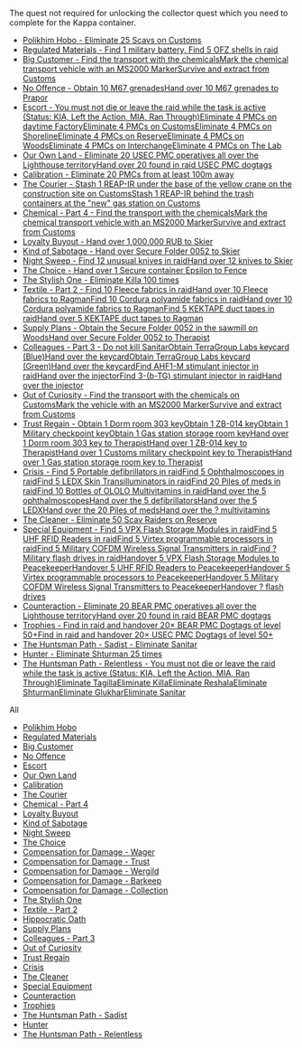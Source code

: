 The quest not required for unlocking the collector quest which you need to complete for the Kappa container.
* [Polikhim Hobo - Eliminate 25 Scavs on Customs](https://escapefromtarkov.fandom.com/wiki/Polikhim_Hobo)
* [Regulated Materials - Find 1 military battery, Find 5 OFZ shells in raid](https://escapefromtarkov.fandom.com/wiki/Regulated_Materials)    
* [Big Customer - Find the transport with the chemicalsMark the chemical transport vehicle with an MS2000 MarkerSurvive and extract from Customs](https://escapefromtarkov.fandom.com/wiki/Big_Customer)
* [No Offence - Obtain 10 M67 grenadesHand over 10 M67 grenades to Prapor](https://escapefromtarkov.fandom.com/wiki/No_Offence)    
* [Escort - You must not die or leave the raid while the task is active (Status: KIA, Left the Action, MIA, Ran Through)Eliminate 4 PMCs on daytime FactoryEliminate 4 PMCs on CustomsEliminate 4 PMCs on ShorelineEliminate 4 PMCs on ReserveEliminate 4 PMCs on WoodsEliminate 4 PMCs on InterchangeEliminate 4 PMCs on The Lab](https://escapefromtarkov.fandom.com/wiki/Escort)
* [Our Own Land - Eliminate 20 USEC PMC operatives all over the Lighthouse territoryHand over 20 found in raid USEC PMC dogtags](https://escapefromtarkov.fandom.com/wiki/Our_Own_Land)
* [Calibration - Eliminate 20 PMCs from at least 100m away](https://escapefromtarkov.fandom.com/wiki/Calibration)
* [The Courier - Stash 1 REAP-IR under the base of the yellow crane on the construction site on CustomsStash 1 REAP-IR behind the trash containers at the "new" gas station on Customs](https://escapefromtarkov.fandom.com/wiki/The_Courier)
* [Chemical - Part 4 - Find the transport with the chemicalsMark the chemical transport vehicle with an MS2000 MarkerSurvive and extract from Customs](https://escapefromtarkov.fandom.com/wiki/Chemical_-_Part_4)
* [Loyalty Buyout - Hand over 1,000,000 RUB to Skier](https://escapefromtarkov.fandom.com/wiki/Loyalty_Buyout)
* [Kind of Sabotage - Hand over Secure Folder 0052 to Skier](https://escapefromtarkov.fandom.com/wiki/Kind_of_Sabotage)
* [Night Sweep - Find 12 unusual knives in raidHand over 12 knives to Skier](https://escapefromtarkov.fandom.com/wiki/Night_Sweep) 
* [The Choice - Hand over 1 Secure container Epsilon to Fence](https://escapefromtarkov.fandom.com/wiki/The_Choice)
* [The Stylish One - Eliminate Killa 100 times](https://escapefromtarkov.fandom.com/wiki/The_Stylish_One)
* [Textile - Part 2 - Find 10 Fleece fabrics in raidHand over 10 Fleece fabrics to RagmanFind 10 Cordura polyamide fabrics in raidHand over 10 Cordura polyamide fabrics to RagmanFind 5 KEKTAPE duct tapes in raidHand over 5 KEKTAPE duct tapes to Ragman](https://escapefromtarkov.fandom.com/wiki/Textile_-_Part_2)
* [Supply Plans - Obtain the Secure Folder 0052 in the sawmill on WoodsHand over Secure Folder 0052 to Therapist](https://escapefromtarkov.fandom.com/wiki/Supply_Plans)
* [Colleagues - Part 3 - Do not kill SanitarObtain TerraGroup Labs keycard (Blue)Hand over the keycardObtain TerraGroup Labs keycard (Green)Hand over the keycardFind AHF1-M stimulant injector in raidHand over the injectorFind 3-(b-TG) stimulant injector in raidHand over the injector](https://escapefromtarkov.fandom.com/wiki/Colleagues_-_Part_3)
* [Out of Curiosity - Find the transport with the chemicals on CustomsMark the vehicle with an MS2000 MarkerSurvive and extract from Customs](https://escapefromtarkov.fandom.com/wiki/Out_of_Curiosity)
* [Trust Regain - Obtain 1 Dorm room 303 keyObtain 1 ZB-014 keyObtain 1 Military checkpoint keyObtain 1 Gas station storage room keyHand over 1 Dorm room 303 key to TherapistHand over 1 ZB-014 key to TherapistHand over 1 Customs military checkpoint key to TherapistHand over 1 Gas station storage room key to Therapist](https://escapefromtarkov.fandom.com/wiki/Trust_Regain)
* [Crisis - Find 5 Portable defibrillators in raidFind 5 Ophthalmoscopes in raidFind 5 LEDX Skin Transilluminators in raidFind 20 Piles of meds in raidFind 10 Bottles of OLOLO Multivitamins in raidHand over the 5 ophthalmoscopesHand over the 5 defibrillatorsHand over the 5 LEDXHand over the 20 Piles of medsHand over the ? multivitamins](https://escapefromtarkov.fandom.com/wiki/Crisis)      
* [The Cleaner - Eliminate 50 Scav Raiders on Reserve](https://escapefromtarkov.fandom.com/wiki/The_Cleaner)
* [Special Equipment - Find 5 VPX Flash Storage Modules in raidFind 5 UHF RFID Readers in raidFind 5 Virtex programmable processors in raidFind 5 Military COFDM Wireless Signal Transmitters in raidFind ? Military flash drives in raidHandover 5 VPX Flash Storage 
Modules to PeacekeeperHandover 5 UHF RFID Readers to PeacekeeperHandover 5 Virtex programmable processors to PeacekeeperHandover 5 
Military COFDM Wireless Signal Transmitters to PeacekeeperHandover ? flash drives](https://escapefromtarkov.fandom.com/wiki/Special_Equipment)
* [Counteraction - Eliminate 20 BEAR PMC operatives all over the Lighthouse territoryHand over 20 found in raid BEAR PMC dogtags](https://escapefromtarkov.fandom.com/wiki/Counteraction)
* [Trophies - Find in raid and handover 20× BEAR PMC Dogtags of level 50+Find in raid and handover 20× USEC PMC Dogtags of level 50+](https://escapefromtarkov.fandom.com/wiki/Trophies)
* [The Huntsman Path - Sadist - Eliminate Sanitar](https://escapefromtarkov.fandom.com/wiki/The_Huntsman_Path_-_Sadist)
* [Hunter - Eliminate Shturman 25 times](https://escapefromtarkov.fandom.com/wiki/Hunter)
* [The Huntsman Path - Relentless - You must not die or leave the raid while the task is active (Status: KIA, Left the Action, MIA, Ran Through)Eliminate TagillaEliminate KillaEliminate ReshalaEliminate ShturmanEliminate GlukharEliminate Sanitar](https://escapefromtarkov.fandom.com/wiki/The_Huntsman_Path_-_Relentless)

All
* [Polikhim Hobo](https://escapefromtarkov.fandom.com/wiki/Polikhim_Hobo)
* [Regulated Materials](https://escapefromtarkov.fandom.com/wiki/Regulated_Materials)
* [Big Customer](https://escapefromtarkov.fandom.com/wiki/Big_Customer)
* [No Offence](https://escapefromtarkov.fandom.com/wiki/No_Offence)
* [Escort](https://escapefromtarkov.fandom.com/wiki/Escort)
* [Our Own Land](https://escapefromtarkov.fandom.com/wiki/Our_Own_Land)
* [Calibration](https://escapefromtarkov.fandom.com/wiki/Calibration)
* [The Courier](https://escapefromtarkov.fandom.com/wiki/The_Courier)
* [Chemical - Part 4](https://escapefromtarkov.fandom.com/wiki/Chemical_-_Part_4)
* [Loyalty Buyout](https://escapefromtarkov.fandom.com/wiki/Loyalty_Buyout)
* [Kind of Sabotage](https://escapefromtarkov.fandom.com/wiki/Kind_of_Sabotage)
* [Night Sweep](https://escapefromtarkov.fandom.com/wiki/Night_Sweep)
* [The Choice](https://escapefromtarkov.fandom.com/wiki/The_Choice)
* [Compensation for Damage - Wager](https://escapefromtarkov.fandom.com/wiki/Compensation_for_Damage_-_Wager)
* [Compensation for Damage - Trust](https://escapefromtarkov.fandom.com/wiki/Compensation_for_Damage_-_Trust)
* [Compensation for Damage - Wergild](https://escapefromtarkov.fandom.com/wiki/Compensation_for_Damage_-_Wergild)
* [Compensation for Damage - Barkeep](https://escapefromtarkov.fandom.com/wiki/Compensation_for_Damage_-_Barkeep)
* [Compensation for Damage - Collection](https://escapefromtarkov.fandom.com/wiki/Compensation_for_Damage_-_Collection)
* [The Stylish One](https://escapefromtarkov.fandom.com/wiki/The_Stylish_One)
* [Textile - Part 2](https://escapefromtarkov.fandom.com/wiki/Textile_-_Part_2)
* [Hippocratic Oath](https://escapefromtarkov.fandom.com/wiki/Hippocratic_Oath)
* [Supply Plans](https://escapefromtarkov.fandom.com/wiki/Supply_Plans)
* [Colleagues - Part 3](https://escapefromtarkov.fandom.com/wiki/Colleagues_-_Part_3)
* [Out of Curiosity](https://escapefromtarkov.fandom.com/wiki/Out_of_Curiosity)
* [Trust Regain](https://escapefromtarkov.fandom.com/wiki/Trust_Regain)
* [Crisis](https://escapefromtarkov.fandom.com/wiki/Crisis)
* [The Cleaner](https://escapefromtarkov.fandom.com/wiki/The_Cleaner)
* [Special Equipment](https://escapefromtarkov.fandom.com/wiki/Special_Equipment)
* [Counteraction](https://escapefromtarkov.fandom.com/wiki/Counteraction)
* [Trophies](https://escapefromtarkov.fandom.com/wiki/Trophies)
* [The Huntsman Path - Sadist](https://escapefromtarkov.fandom.com/wiki/The_Huntsman_Path_-_Sadist)
* [Hunter](https://escapefromtarkov.fandom.com/wiki/Hunter)
* [The Huntsman Path - Relentless](https://escapefromtarkov.fandom.com/wiki/The_Huntsman_Path_-_Relentless)